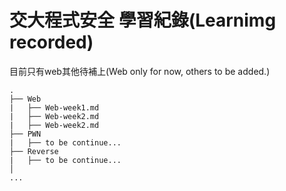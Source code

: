 # 交大程式安全 學習紀錄(Learnimg recorded)

目前只有web其他待補上(Web only for now, others to be added.)

```
.
├── Web
|   ├── Web-week1.md
|   ├── Web-week2.md
|   ├── Web-week2.md
├── PWN
|   ├── to be continue...
├── Reverse
|   ├── to be continue...
│   
...
```
